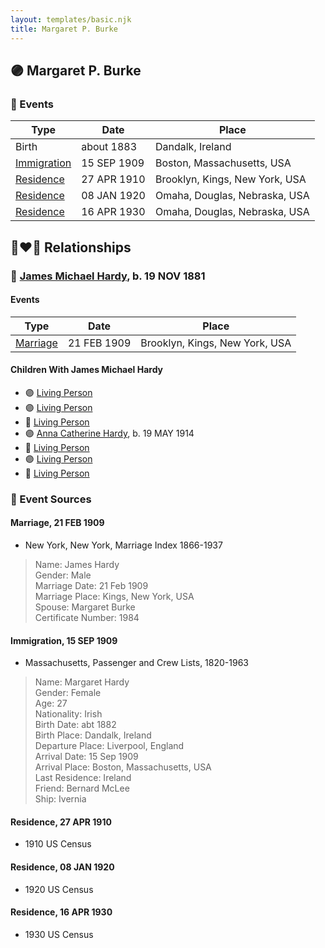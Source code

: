 ```yaml
---
layout: templates/basic.njk
title: Margaret P. Burke
---
```

## 🟣 Margaret P. Burke

### 📆 Events

Type | Date | Place
------ | ------ | ------
Birth | about 1883 | Dandalk, Ireland
[Immigration](#event-725650e8-3151-4d6c-9b8f-dfdee25478fb) | 15 SEP 1909 | Boston, Massachusetts, USA
[Residence](#event-5f50ac86-e267-4dc4-82ca-8d58f7a4cc70) | 27 APR 1910 | Brooklyn, Kings, New York, USA
[Residence](#event-64bd6ca7-9d30-4790-8f66-ef8e4f635ce6) | 08 JAN 1920 | Omaha, Douglas, Nebraska, USA
[Residence](#event-cbe02b7a-2f4c-449d-b546-68cf6b2ff55e) | 16 APR 1930 | Omaha, Douglas, Nebraska, USA

## 👩‍❤️‍👨 Relationships

### 🔵 [James Michael Hardy](/people/1/11204316), b. 19 NOV 1881

#### Events

Type | Date | Place
------ | ------ | ------
[Marriage](#event-094ecedd-e6e4-4a9b-8ea7-85543c45c617) | 21 FEB 1909 | Brooklyn, Kings, New York, USA
#### Children With James Michael Hardy
* 🟣 [Living Person](/people/6/66419672)
* 🟣 [Living Person](/people/1/10368480)
* 🔵 [Living Person](/people/8/82881883)
* 🟣 [Anna Catherine Hardy](/people/2/25919759), b. 19 MAY 1914
* 🔵 [Living Person](/people/8/8915192)
* 🟣 [Living Person](/people/6/66380348)
* 🔵 [Living Person](/people/8/88206475)
### 📰 Event Sources

#### <a id="event-094ecedd-e6e4-4a9b-8ea7-85543c45c617"></a> Marriage, 21 FEB 1909
* New York, New York, Marriage Index 1866-1937
>   
  > Name: James Hardy  
  > Gender: Male  
  > Marriage Date: 21 Feb 1909  
  > Marriage Place: Kings, New York, USA  
  > Spouse: Margaret Burke  
  > Certificate Number: 1984

#### <a id="event-725650e8-3151-4d6c-9b8f-dfdee25478fb"></a> Immigration, 15 SEP 1909
* Massachusetts, Passenger and Crew Lists, 1820-1963
>   
  > Name: Margaret Hardy  
  > Gender: Female  
  > Age: 27  
  > Nationality: Irish  
  > Birth Date: abt 1882  
  > Birth Place: Dandalk, Ireland  
  > Departure Place: Liverpool, England  
  > Arrival Date: 15 Sep 1909  
  > Arrival Place: Boston, Massachusetts, USA  
  > Last Residence: Ireland  
  > Friend: Bernard McLee  
  > Ship: Ivernia

#### <a id="event-5f50ac86-e267-4dc4-82ca-8d58f7a4cc70"></a> Residence, 27 APR 1910
* 1910 US Census

#### <a id="event-64bd6ca7-9d30-4790-8f66-ef8e4f635ce6"></a> Residence, 08 JAN 1920
* 1920 US Census

#### <a id="event-cbe02b7a-2f4c-449d-b546-68cf6b2ff55e"></a> Residence, 16 APR 1930
* 1930 US Census